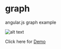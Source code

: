 graph
==========================

angular.js graph example

![alt text](https://raw.github.com/AlexDudar/graph/master/preview.png "graph")

Click here for [Demo](http://alexdudar.github.io/graph/index.html)


